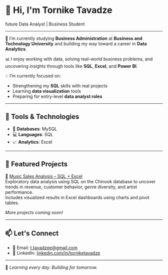 # 👋 Hi, I'm Tornike Tavadze

future Data Analyst | Business Student

---

🎯 I’m currently studying **Business Administration** at **Business and Technology University** and building my way toward a career in **Data Analytics**.

📊 I enjoy working with data, solving real-world business problems, and uncovering insights through tools like **SQL**, **Excel**, and **Power BI**.

💡 I’m currently focused on:
- Strengthening my **SQL** skills with real projects
- Learning **data visualization** tools
- Preparing for entry-level **data analyst roles**

---

## 🧰 Tools & Technologies

- 📁 **Databases**: MySQL
- 💻 **Languages**: SQL
- 📈 **Analytics**: Excel
---

## 📂 Featured Projects

🔹 [Music Sales Analysis – SQL + Excel](https://github.com/TornikeTavadze/sales-sql-analysis)  
Exploratory data analysis using SQL on the Chinook database to uncover trends in revenue, customer behavior, genre diversity, and artist performance.  
Includes visualized results in Excel dashboards using charts and pivot tables.

*More projects coming soon!*

---

## 📫 Let's Connect

- 📧 Email: t.tavadzee@gmail.com
- 💼 LinkedIn: [linkedin.com/in/torniketavadze](https://www.linkedin.com/in/torniketavadze/)

---

🚀 *Learning every day. Building for tomorrow.*
